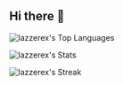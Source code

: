 ## Hi there 👋
![lazzerex's Top Languages](https://github-readme-stats.vercel.app/api/top-langs/?username=lazzerex&theme=dracula&show_icons=true&hide_border=true&layout=compact&langs_count=12&hide=php)

![lazzerex's Stats](https://github-readme-stats.vercel.app/api?username=lazzerex&theme=dracula&show_icons=true&hide_border=true&count_private=true)

![lazzerex's Streak](https://github-readme-streak-stats.herokuapp.com/?user=lazzerex&theme=dracula&hide_border=true)




